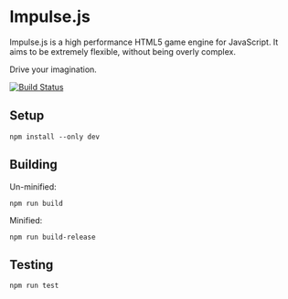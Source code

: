 # Impulse.js
Impulse.js is a high performance HTML5 game engine for JavaScript. It aims to be extremely flexible, without being overly complex.

Drive your imagination.

[![Build Status](https://travis-ci.com/dubrowgn/impulse.js.svg?branch=master)](https://travis-ci.com/dubrowgn/impulse.js)

## Setup

```npm install --only dev```

## Building

Un-minified:

```npm run build```

 Minified: 
 
 ```npm run build-release```

## Testing

```npm run test```

